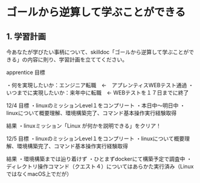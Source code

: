 # ゴールから逆算して学ぶことができる

## 1. 学習計画

今あなたが学びたい事柄について、skilldoc「ゴールから逆算して学ぶことができる」の内容に則り、学習計画を立ててください。

apprentice 目標

・何を実現したいか：エンジニア転職　←　アプレンティスWEBテスト通過
・いつまでに実現したいか：来年中に転職　← WEBテストを１７日までに終了


12/4
目標
・linuxのミッションLevel１をコンプリート
・本日中〜明日中
・linuxについて概要理解、環境構築完了、コマンド基本操作実行経験取得

結果
・linuxミッション「Linux が何かを説明できる」をクリア！

12/5
目標
・linuxのミッションLevel１をコンプリート
・linuxについて概要理解、環境構築完了、コマンド基本操作実行経験取得

結果
・環境構築までは辿り着けず
・ひとまずdockerにて構築予定で調査中
・ディレクトリ操作コマンド（クエスト４）についてはあらかた実行済み（LinuxではなくmacOS上でだが）
